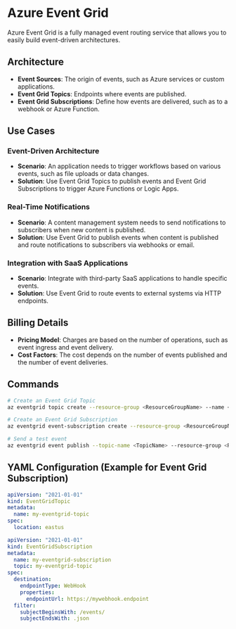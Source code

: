# Azure Event Grid

Azure Event Grid is a fully managed event routing service that allows you to easily build event-driven architectures.

## Architecture

- **Event Sources**: The origin of events, such as Azure services or custom applications.
- **Event Grid Topics**: Endpoints where events are published.
- **Event Grid Subscriptions**: Define how events are delivered, such as to a webhook or Azure Function.

## Use Cases

### Event-Driven Architecture

- **Scenario**: An application needs to trigger workflows based on various events, such as file uploads or data changes.
- **Solution**: Use Event Grid Topics to publish events and Event Grid Subscriptions to trigger Azure Functions or Logic Apps.

### Real-Time Notifications

- **Scenario**: A content management system needs to send notifications to subscribers when new content is published.
- **Solution**: Use Event Grid to publish events when content is published and route notifications to subscribers via webhooks or email.

### Integration with SaaS Applications

- **Scenario**: Integrate with third-party SaaS applications to handle specific events.
- **Solution**: Use Event Grid to route events to external systems via HTTP endpoints.

## Billing Details

- **Pricing Model**: Charges are based on the number of operations, such as event ingress and event delivery.
- **Cost Factors**: The cost depends on the number of events published and the number of event deliveries.

## Commands
```bash
# Create an Event Grid Topic
az eventgrid topic create --resource-group <ResourceGroupName> --name <TopicName> --location <Location>

# Create an Event Grid Subscription
az eventgrid event-subscription create --resource-group <ResourceGroupName> --topic-name <TopicName> --name <SubscriptionName> --endpoint <EndpointURL>

# Send a test event
az eventgrid event publish --topic-name <TopicName> --resource-group <ResourceGroupName> --event-type "CustomEvent" --subject "test" --data '{"message": "Hello, Event Grid!"}'

```
## YAML Configuration (Example for Event Grid Subscription)
```yaml
apiVersion: "2021-01-01"
kind: EventGridTopic
metadata:
  name: my-eventgrid-topic
spec:
  location: eastus

apiVersion: "2021-01-01"
kind: EventGridSubscription
metadata:
  name: my-eventgrid-subscription
  topic: my-eventgrid-topic
spec:
  destination:
    endpointType: WebHook
    properties:
      endpointUrl: https://mywebhook.endpoint
  filter:
    subjectBeginsWith: /events/
    subjectEndsWith: .json
```
